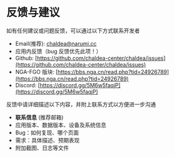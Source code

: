 # 反馈与建议

如有任何建议或问题反馈，可以通过以下方式联系开发者

- Email(推荐): [chaldea@narumi.cc](mailto:chaldea.narumi.cc)
- 应用内反馈（bug 反馈优先此项！）
- Github: [https://github.com/chaldea-center/chaldea/issues](https://github.com/chaldea-center/chaldea/issues)
- NGA-FGO 版块: [https://bbs.nga.cn/read.php?tid=24926789](https://bbs.nga.cn/read.php?tid=24926789)
- Discord: [https://discord.gg/5M6w5faqjP](https://discord.gg/5M6w5faqjP)
<!-- * QQ频道: [QQ频道/群](https://jq.qq.com/?_wv=1027&k=kvHMMxGn) -->

反馈中请详细描述以下内容，并附上联系方式以方便进一步沟通

- **联系信息** (推荐邮箱)
- 应用版本、数据版本、设备及系统信息
- Bug：如何复现、哪个页面
- 需求：具体描述、预期表现
- 附加截图、日志等文件

